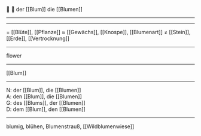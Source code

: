 🔵 🌸 der [[Blum]]
die [[Blumen]]

---


---
= [[Blüte]], [[Pflanze]]
≈ [[Gewächs]], [[Knospe]], [[Blumenart]]
≠ [[Stein]], [[Erde]], [[Vertrocknung]]

---
flower

---
[[Blum]]

---
N: der [[Blum]], die [[Blumen]]  
A: den [[Blum]], die [[Blumen]]  
G: des [[Blums]], der [[Blumen]]  
D: dem [[Blum]], den [[Blumen]] 

---
blumig, blühen, Blumenstrauß, [[Wildblumenwiese]]